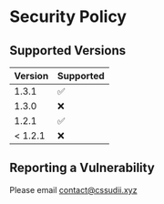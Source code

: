 # Security Policy

## Supported Versions

| Version | Supported          |
| ------- | ------------------ |
| 1.3.1   | :white_check_mark: |
| 1.3.0   | :x:                |
| 1.2.1   | :white_check_mark: |
| < 1.2.1   | :x:                |

## Reporting a Vulnerability

Please email contact@cssudii.xyz
